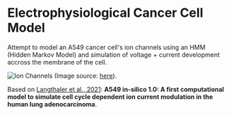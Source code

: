 # Electrophysiological Cancer Cell Model

Attempt to model an A549 cancer cell's ion channels using an HMM (Hidden Markov Model) and simulation of voltage + current development accross the membrane of the cell.

![Ion Channels](https://journals.plos.org/ploscompbiol/article/figure/image?size=large&download=&id=10.1371/journal.pcbi.1009091.g002)
(Image source: [here](https://doi.org/10.1371/journal.pcbi.1009091.g002)).

Based on [Langthaler et al., 2021](https://journals.plos.org/ploscompbiol/article?id=10.1371/journal.pcbi.1009091): **A549 in-silico 1.0: A first computational model to simulate cell cycle dependent ion current modulation in the human lung adenocarcinoma**.
